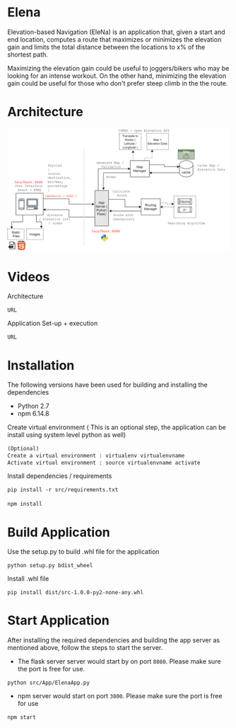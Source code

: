 # Elena

Elevation-based Navigation (EleNa) is an application that, given a start and end location, computes a route that maximizes or minimizes the elevation gain and limits the total distance between the locations to x% of the shortest path. 

Maximizing the elevation gain could be useful to joggers/bikers who may be looking for an intense workout. On the other hand, minimizing the elevation gain could be useful for those who don't prefer steep climb in the the route.



# Architecture
![Alt text](files\FinalArchitecture.png?raw=true "Elena")

# Videos
Architecture  

```
URL
```

Application Set-up + execution 

```
URL
```

# Installation
The following versions have been used for building and installing the dependencies
* Python 2.7
* npm 6.14.8


Create virtual environment ( This is an optional step, the application can be install using system level python as well)

```
(Optional)
Create a virtual environment : virtualenv virtualenvname
Activate virtual environment : source virtualenvname activate
```
Install dependencies / requirements 

```
pip install -r src/requirements.txt

npm install
```

# Build Application

Use the setup.py to build .whl file for the application

```
python setup.py bdist_wheel
```
Install .whl file

```
pip install dist/src-1.0.0-py2-none-any.whl
```

# Start Application

After installing the required dependencies and building the app server as mentioned above, follow the steps to start the server.


* The flask server server would start by on port ``8080``. Please make sure the port is free for use.

```
python src/App/ElenaApp.py
```
* npm server would start on port ``3000``. Please make sure the port is free for use

```
npm start
```

